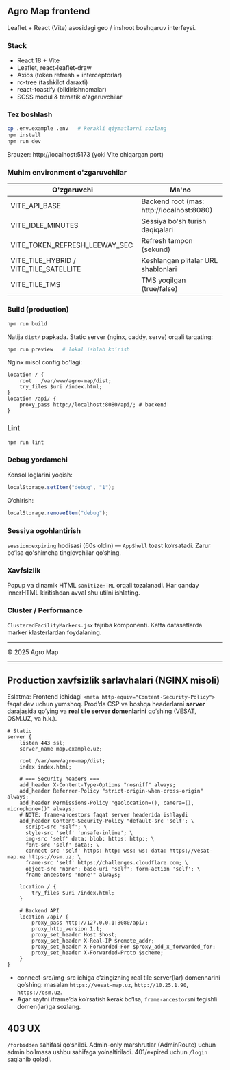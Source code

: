 ## Agro Map frontend

Leaflet + React (Vite) asosidagi geo / inshoot boshqaruv interfeysi.

### Stack

- React 18 + Vite
- Leaflet, react-leaflet-draw
- Axios (token refresh + interceptorlar)
- rc-tree (tashkilot daraxti)
- react-toastify (bildirishnomalar)
- SCSS modul & tematik o'zgaruvchilar

### Tez boshlash

```bash
cp .env.example .env   # kerakli qiymatlarni sozlang
npm install
npm run dev
```

Brauzer: http://localhost:5173 (yoki Vite chiqargan port)

### Muhim environment o'zgaruvchilar

| O'zgaruvchi                            | Ma'no                                     |
| -------------------------------------- | ----------------------------------------- |
| VITE_API_BASE                          | Backend root (mas: http://localhost:8080) |
| VITE_IDLE_MINUTES                      | Sessiya bo'sh turish daqiqalari           |
| VITE_TOKEN_REFRESH_LEEWAY_SEC          | Refresh tampon (sekund)                   |
| VITE_TILE_HYBRID / VITE_TILE_SATELLITE | Keshlangan plitalar URL shablonlari       |
| VITE_TILE_TMS                          | TMS yoqilgan (true/false)                 |

### Build (production)

```bash
npm run build
```

Natija `dist/` papkada. Static server (nginx, caddy, serve) orqali tarqating:

```bash
npm run preview   # lokal ishlab ko‘rish
```

Nginx misol config bo'lagi:

```
location / {
	root   /var/www/agro-map/dist;
	try_files $uri /index.html;
}
location /api/ {
	proxy_pass http://localhost:8080/api/; # backend
}
```

### Lint

```bash
npm run lint
```

### Debug yordamchi

Konsol loglarini yoqish:

```js
localStorage.setItem("debug", "1");
```

O‘chirish:

```js
localStorage.removeItem("debug");
```

### Sessiya ogohlantirish

`session:expiring` hodisasi (60s oldin) — `AppShell` toast ko‘rsatadi. Zarur bo‘lsa qo'shimcha tinglovchilar qo‘shing.

### Xavfsizlik

Popup va dinamik HTML `sanitizeHTML` orqali tozalanadi. Har qanday innerHTML kiritishdan avval shu utilni ishlating.

### Cluster / Performance

`ClusteredFacilityMarkers.jsx` tajriba komponenti. Katta datasetlarda marker klasterlardan foydalaning.

---

© 2025 Agro Map

---

## Production xavfsizlik sarlavhalari (NGINX misoli)

Eslatma: Frontend ichidagi `<meta http-equiv="Content-Security-Policy">` faqat dev uchun yumshoq. Prod’da CSP va boshqa headerlarni **server** darajasida qo‘ying va **real tile server domenlarini** qo‘shing (VESAT, OSM.UZ, va h.k.).

```
# Static
server {
    listen 443 ssl;
    server_name map.example.uz;

    root /var/www/agro-map/dist;
    index index.html;

    # === Security headers ===
    add_header X-Content-Type-Options "nosniff" always;
    add_header Referrer-Policy "strict-origin-when-cross-origin" always;
    add_header Permissions-Policy "geolocation=(), camera=(), microphone=()" always;
    # NOTE: frame-ancestors faqat server headerida ishlaydi
    add_header Content-Security-Policy "default-src 'self'; \
      script-src 'self'; \
      style-src 'self' 'unsafe-inline'; \
      img-src 'self' data: blob: https: http:; \
      font-src 'self' data:; \
      connect-src 'self' https: http: wss: ws: data: https://vesat-map.uz https://osm.uz; \
      frame-src 'self' https://challenges.cloudflare.com; \
      object-src 'none'; base-uri 'self'; form-action 'self'; \
      frame-ancestors 'none'" always;

    location / {
        try_files $uri /index.html;
    }

    # Backend API
    location /api/ {
        proxy_pass http://127.0.0.1:8080/api/;
        proxy_http_version 1.1;
        proxy_set_header Host $host;
        proxy_set_header X-Real-IP $remote_addr;
        proxy_set_header X-Forwarded-For $proxy_add_x_forwarded_for;
        proxy_set_header X-Forwarded-Proto $scheme;
    }
}
```

- connect-src/img-src ichiga o‘zingizning real tile server(lar) domennarini qo‘shing: masalan `https://vesat-map.uz`, `http://10.25.1.90`, `https://osm.uz`.
- Agar saytni iframe’da ko‘rsatish kerak bo‘lsa, `frame-ancestors`ni tegishli domen(lar)ga sozlang.

## 403 UX

`/forbidden` sahifasi qo‘shildi. Admin-only marshrutlar (AdminRoute) uchun admin bo‘lmasa ushbu sahifaga yo‘naltiriladi. 401/expired uchun `/login` saqlanib qoladi.
